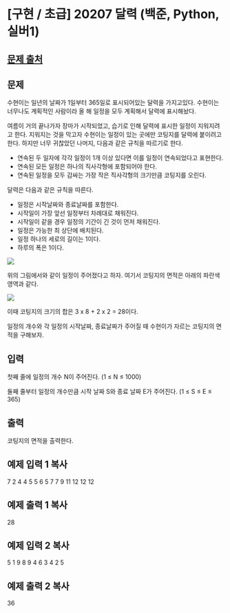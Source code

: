 # [구현 / 초급] 20207 달력 (백준, Python, 실버1)

## [문제 출처](https://www.acmicpc.net/problem/20207)

## 문제

수현이는 일년의 날짜가 1일부터 365일로 표시되어있는 달력을 가지고있다. 수현이는 너무나도 계획적인 사람이라 올 해 일정을 모두 계획해서 달력에 표시해놨다.

여름이 거의 끝나가자 장마가 시작되었고, 습기로 인해 달력에 표시한 일정이 지워지려고 한다. 지워지는 것을 막고자 수현이는 일정이 있는 곳에만 코팅지를 달력에 붙이려고 한다. 하지만 너무 귀찮았던 나머지, 다음과 같은 규칙을 따르기로 한다.

-   연속된 두 일자에 각각 일정이 1개 이상 있다면 이를 일정이 연속되었다고 표현한다.
-   연속된 모든 일정은 하나의 직사각형에 포함되어야 한다.
-   연속된 일정을 모두 감싸는 가장 작은 직사각형의 크기만큼 코팅지를 오린다.

달력은 다음과 같은 규칙을 따른다.

-   일정은 시작날짜와 종료날짜를 포함한다.
-   시작일이 가장 앞선 일정부터 차례대로 채워진다.
-   시작일이 같을 경우 일정의 기간이 긴 것이 먼저 채워진다.
-   일정은 가능한 최 상단에 배치된다.
-   일정 하나의 세로의 길이는 1이다.
-   하루의 폭은 1이다.

![](https://upload.acmicpc.net/1a820e79-e5fc-4e4a-b7ad-efe42cfd7cdd/)

위의 그림에서와 같이 일정이 주어졌다고 하자. 여기서 코팅지의 면적은 아래의 파란색 영역과 같다.

![](https://upload.acmicpc.net/680c1b8a-7ae1-4b00-ba41-e1c61cd64846/)

이때 코팅지의 크기의 합은 3 x 8 + 2 x 2 = 28이다.

일정의 개수와 각 일정의 시작날짜, 종료날짜가 주어질 때 수현이가 자르는 코팅지의 면적을 구해보자.

## 입력

첫째 줄에 일정의 개수 N이 주어진다. (1 ≤ N ≤ 1000)

둘째 줄부터 일정의 개수만큼 시작 날짜 S와 종료 날짜 E가 주어진다. (1 ≤ S ≤ E ≤ 365)

## 출력

코팅지의 면적을 출력한다.

## 예제 입력 1  복사

7
2 4
4 5
5 6
5 7
7 9
11 12
12 12

## 예제 출력 1  복사

28

## 예제 입력 2  복사

5
1 9
8 9
4 6
3 4
2 5

## 예제 출력 2  복사

36
<!--stackedit_data:
eyJoaXN0b3J5IjpbODYyMzkzMzk1LDY3NTIzNDgxMiwxNTM2Nj
Q0ODg2XX0=
-->